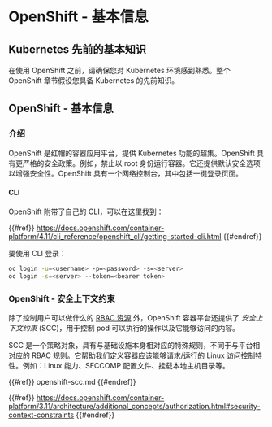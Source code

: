 # OpenShift - 基本信息

## Kubernetes 先前的**基本知识** <a href="#a94e" id="a94e"></a>

在使用 OpenShift 之前，请确保您对 Kubernetes 环境感到熟悉。整个 OpenShift 章节假设您具备 Kubernetes 的先前知识。

## OpenShift - 基本信息

### 介绍

OpenShift 是红帽的容器应用平台，提供 Kubernetes 功能的超集。OpenShift 具有更严格的安全政策。例如，禁止以 root 身份运行容器。它还提供默认安全选项以增强安全性。OpenShift 具有一个网络控制台，其中包括一键登录页面。

#### CLI

OpenShift 附带了自己的 CLI，可以在这里找到：

{{#ref}}
https://docs.openshift.com/container-platform/4.11/cli_reference/openshift_cli/getting-started-cli.html
{{#endref}}

要使用 CLI 登录：
```bash
oc login -u=<username> -p=<password> -s=<server>
oc login -s=<server> --token=<bearer token>
```
### **OpenShift - 安全上下文约束** <a href="#a94e" id="a94e"></a>

除了控制用户可以做什么的 [RBAC 资源](https://docs.openshift.com/container-platform/3.11/architecture/additional_concepts/authorization.html#architecture-additional-concepts-authorization) 外，OpenShift 容器平台还提供了 _安全上下文约束_ (SCC)，用于控制 pod 可以执行的操作以及它能够访问的内容。

SCC 是一个策略对象，具有与基础设施本身相对应的特殊规则，不同于与平台相对应的 RBAC 规则。它帮助我们定义容器应该能够请求/运行的 Linux 访问控制特性。例如：Linux 能力、SECCOMP 配置文件、挂载本地主机目录等。

{{#ref}}
openshift-scc.md
{{#endref}}

{{#ref}}
https://docs.openshift.com/container-platform/3.11/architecture/additional_concepts/authorization.html#security-context-constraints
{{#endref}}
